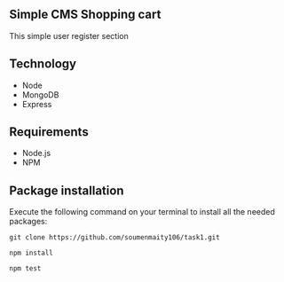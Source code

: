 ## Simple CMS Shopping cart

This simple user register section

## Technology

-   Node
-   MongoDB
-   Express

## Requirements

-   Node.js
-   NPM

## Package installation

Execute the following command on your terminal to install all the needed packages:

```
git clone https://github.com/soumenmaity106/task1.git

npm install

npm test
```
